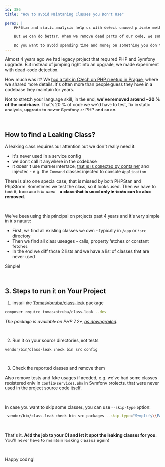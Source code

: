 ```yaml
---
id: 386
title: "How to avoid Maintaning Classes you Don't Use"

perex: |
    PHPStan and static analysis help us with detect unused private methods. I also made a package to handle [unused public methods](/blog/can-phpstan-find-dead-public-methods).

    But we can do better. When we remove dead parts of our code, we sometime leak classes that are never used. But we still have to maintain them, upgrade them and test them.

    Do you want to avoid spending time and money on something you don't use?
---
```



Almost 4 years ago we had legacy project that required PHP and Symfony upgrade. But instead of jumping right into an upgrade, we made experiment with dead-code detection.

How much was it? We [had a talk in Czech on PHP meetup in Prague](https://www.facebook.com/pehapkari/videos/milan-mimra-cto-spaceflow-tom%C3%A1%C5%A1-votruba-spaceflowjak-se-chyt%C5%99e-zbavit-technick%C3%A9h/399224180756304/
), where we shared more details. It's often more than people guess they have in a codebase they maintain for years.

Not to stretch your language skill, in the end, **we've removed around ~20 % of the codebase**. That's 20 % of code we we'd have to test, fix in static analysis, upgrade to newer Symfony or PHP and so on.

<br>

## How to find a Leaking Class?

A leaking class requires our attention but we don't really need it:

* it's never used in a service config
* we don't call it anywhere in the codebase
* it doesn't use marker interface, [that is is collected by container](/blog/2018/03/08/why-is-collector-pattern-so-awesome) and injected - e.g. the `Command` classes injected to console `Application`

There is also one special case, that is missed by both PHPStan and PhpStorm. Sometimes we test the class, so it looks used. Then we have to test it, because it *is used* - **a class that is used only in tests can be also removed**.

<br>

We've been using this principal on projects past 4 years and it's very simple in it's nature:

* First, we find all existing classes we own - typically in `/app` or `/src` directory
* Then we find all class useages - calls, property fetches or constant fetches
* In the end we diff those 2 lists and we have a list of classes that are never used

Simple!

<br>

## 3. Steps to run it on Your Project

1. Install the [TomasVotruba/class-leak](https://github.com/TomasVotruba/class-leak) package

```bash
composer require tomasvotruba/class-leak --dev
```

*The package is available on PHP 7.2+, [as downgraded](/blog/how-to-develop-sole-package-in-php81-and-downgrade-to-php72/).*

<br>

2. Run it on your source directories, not tests

```bash
vendor/bin/class-leak check bin src config
```

<br>

3. Check the reported classes and remove them

Also remove tests and fake usages if needed, e.g. we've had some classes registered only in `config/services.php` in Symfony projects, that were never used in the project source code itself.

<br>

In case you want to skip some classes, you can use `--skip-type` option:

```bash
 vendor/bin/class-leak check bin src packages --skip-type="Symplify\\EasyCI\\Twig\\Contract\\TwigTemplateAnalyzerInterface"
```

<br>

That's it. **Add the job to your CI and let it spot the leaking classes for you**. You'll never have to maintain leaking classes again!

<br>

Happy coding!




